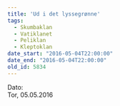 ```yaml
---
title: 'Ud i det lyssegrønne'
tags:
  - Skumbaklan
  - Vatiklanet
  - Peliklan
  - Kleptoklan
date_start: "2016-05-04T22:00:00"
date_end: "2016-05-04T22:00:00"
old_id: 5834
---
```

<div class="field field-type-datetime field-field-tidspunkt">
    <div class="field-items">
            <div class="field-item odd">
                      <div class="field-label-inline-first">
              Dato:&nbsp;</div>
                    Tor, 05.05.2016        </div>
        </div>
</div>